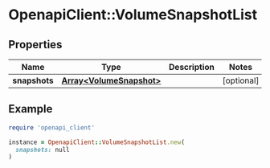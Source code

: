 # OpenapiClient::VolumeSnapshotList

## Properties

| Name | Type | Description | Notes |
| ---- | ---- | ----------- | ----- |
| **snapshots** | [**Array&lt;VolumeSnapshot&gt;**](VolumeSnapshot.md) |  | [optional] |

## Example

```ruby
require 'openapi_client'

instance = OpenapiClient::VolumeSnapshotList.new(
  snapshots: null
)
```

